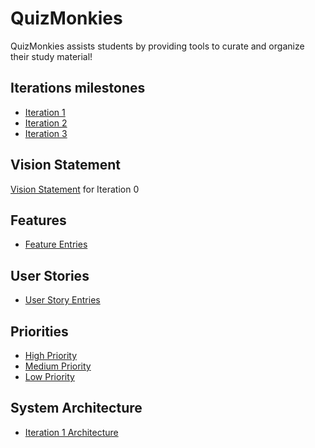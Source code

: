 # QuizMonkies

QuizMonkies assists students by providing tools to curate and organize their study material!

## Iterations milestones

- [Iteration 1](https://code.cs.umanitoba.ca/comp3350-winter2024/jockiesonmonkies-a02-4/-/milestones/1)
- [Iteration 2](https://code.cs.umanitoba.ca/comp3350-winter2024/jockiesonmonkies-a02-4/-/milestones/2)
- [Iteration 3](https://code.cs.umanitoba.ca/comp3350-winter2024/jockiesonmonkies-a02-4/-/milestones/3)

## Vision Statement 

[Vision Statement](https://code.cs.umanitoba.ca/comp3350-winter2024/jockiesonmonkies-a02-4/-/blob/main/VisionStatement.md) for Iteration 0

## Features
- [Feature Entries](https://code.cs.umanitoba.ca/comp3350-winter2024/jockiesonmonkies-a02-4/-/issues/?label_name%5B%5D=Feature)


## User Stories
- [User Story Entries](https://code.cs.umanitoba.ca/comp3350-winter2024/jockiesonmonkies-a02-4/-/issues/?label_name%5B%5D=User%20Story)

## Priorities

- [High Priority](https://code.cs.umanitoba.ca/comp3350-winter2024/jockiesonmonkies-a02-4/-/issues/?label_name%5B%5D=High%20Priority)
- [Medium Priority](https://code.cs.umanitoba.ca/comp3350-winter2024/jockiesonmonkies-a02-4/-/issues/?label_name%5B%5D=Medium%20Priority)
- [Low Priority](https://code.cs.umanitoba.ca/comp3350-winter2024/jockiesonmonkies-a02-4/-/issues/?label_name%5B%5D=Low%20Priority)

## System Architecture
- [Iteration 1 Architecture](https://code.cs.umanitoba.ca/comp3350-winter2024/jockiesonmonkies-a02-4/-/blob/main/Architecture_Iteration_0.drawio-2.png)

